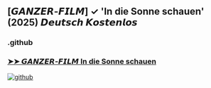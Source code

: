 ## [𝙂𝘼𝙉𝙕𝙀𝙍-𝙁𝙄𝙇𝙈] ✓ 'In die Sonne schauen' (2025) 𝘿𝙚𝙪𝙩𝙨𝙘𝙝 𝙆𝙤𝙨𝙩𝙚𝙣𝙡𝙤𝙨

### .github

### [➤➤ 𝙂𝘼𝙉𝙕𝙀𝙍-𝙁𝙄𝙇𝙈 In die Sonne schauen](https://watching4khdmovies.blogspot.com/2025/06/in-die-sonne-schauen-de_23.html)

<a href="https://watching4khdmovies.blogspot.com/2025/06/in-die-sonne-schauen-de_23.html" rel="nofollow"><img src="https://image.tmdb.org/t/p/w1280/zL5xJWVucxZ3j8PA3DY0xIeVjge.jpg" alt="github" data-canonical-src="https://image.tmdb.org/t/p/w1280/zL5xJWVucxZ3j8PA3DY0xIeVjge.jpg" style="max-width: 100%;"></a>
